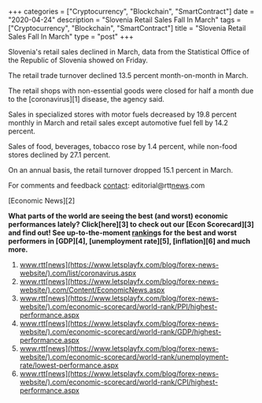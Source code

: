 +++
categories = ["Cryptocurrency", "Blockchain", "SmartContract"]
date = "2020-04-24"
description = "Slovenia Retail Sales Fall In March"
tags = ["Cryptocurrency", "Blockchain", "SmartContract"]
title = "Slovenia Retail Sales Fall In March"
type = "post"
+++

Slovenia's retail sales declined in March, data from the Statistical
Office of the Republic of Slovenia showed on Friday.

The retail trade turnover declined 13.5 percent month-on-month in March.

The retail shops with non-essential goods were closed for half a month
due to the [coronavirus][1] disease, the agency said.

Sales in specialized stores with motor fuels decreased by 19.8 percent
monthly in March and retail sales except automotive fuel fell by 14.2
percent.

Sales of food, beverages, tobacco rose by 1.4 percent, while non-food
stores declined by 27.1 percent.

On an annual basis, the retail turnover dropped 15.1 percent in March.

For comments and feedback [contact](https://www.playgroundfx.com/contact/): editorial@rtt[news](https://www.letsplayfx.com/blog/forex-news-website/).com

[Economic News][2]

 **What parts of the world are seeing the best (and worst) economic
performances lately? Click[here][3] to check out our [Econ Scorecard][3]
and find out! See up-to-the-moment [ranking](https://www.playgroundfx.com/blog/crypto-exchange-ranking/)s for the best and worst
performers in [GDP][4], [unemployment rate][5], [inflation][6] and much
more.**

   1. www.rtt[news](https://www.letsplayfx.com/blog/forex-news-website/).com/list/coronavirus.aspx
   2. www.rtt[news](https://www.letsplayfx.com/blog/forex-news-website/).com/Content/EconomicNews.aspx
   3. www.rtt[news](https://www.letsplayfx.com/blog/forex-news-website/).com/economic-scorecard/world-rank/PPI/highest-performance.aspx
   4. www.rtt[news](https://www.letsplayfx.com/blog/forex-news-website/).com/economic-scorecard/world-rank/GDP/highest-performance.aspx
   5. www.rtt[news](https://www.letsplayfx.com/blog/forex-news-website/).com/economic-scorecard/world-rank/unemployment-rate/lowest-performance.aspx
   6. www.rtt[news](https://www.letsplayfx.com/blog/forex-news-website/).com/economic-scorecard/world-rank/CPI/highest-performance.aspx